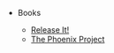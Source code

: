 - Books

    * [Release It!](release-it/index.md)
    * [The Phoenix Project](the-phoenix-project/index.md)
